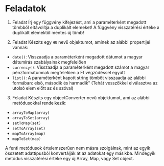 # **Feladatok**

1. Feladat
Írj egy függvény kifejezést, ami a paraméterként megadott tömbből eltávolítja a duplikált elemeket! A függvény visszatérési értéke a duplikált elemektől mentes új tömb!

2. Feladat
Készíts egy `HU` nevű objektumot, aminek az alábbi propertijei vannak:
 - `date()`: Visszaadja a paraméterként megadott dátumot a magyar dátumírás szabályainak megfelelően
 - `currency()`: Visszaadja a paraméterként megadott számot a magyar pénzformátumnak megfelelően a Ft végződéssel együtt
 - `list()`: A paraméterként kapott string tömböt visszaadja az alábbi formában: első, második és harmadik" (Tehát vesszőkkel elválasztva az utolsó elem előtt az és szóval)

3. Feladat
Készíts egy objectConverter nevű objektumot, ami az alábbi metódusokkal rendelkezik:
 - `arrayToMap(array)`
 - `arrayToSet(array)`
 - `setToMap(set)`
 - `setToArray(set)`
 - `mapToArray(map)`
 - `mapToSet(map)`

A fenti metódusok értelemszerűen nem másra szolgálnak, mint az egyik összetett adattípusból konvertálják át az adatokat egy másikba. Mindegyik metódus visszatérési értéke egy új Array, Map, vagy Set object.